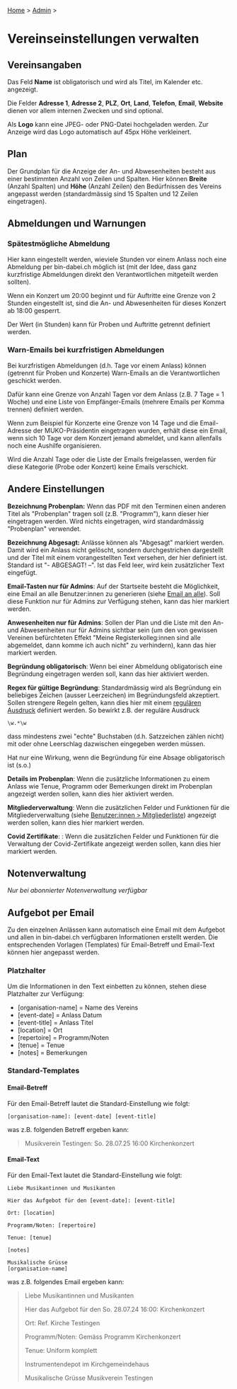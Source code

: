 [Home](/) > [Admin](/admin) >

# Vereinseinstellungen verwalten

## Vereinsangaben
Das Feld **Name** ist obligatorisch und wird als Titel, im Kalender etc. angezeigt.

Die Felder **Adresse 1**, **Adresse 2**, **PLZ**, **Ort**, **Land**, **Telefon**, **Email**, **Website** dienen vor allem internen Zwecken und sind optional.

Als **Logo** kann eine JPEG- oder PNG-Datei hochgeladen werden. Zur Anzeige wird das Logo automatisch auf 45px Höhe verkleinert.

## Plan
Der Grundplan für die Anzeige der An- und Abwesenheiten besteht aus einer bestimmten Anzahl von Zeilen und Spalten. Hier können **Breite** (Anzahl Spalten) und **Höhe** (Anzahl Zeilen) den Bedürfnissen des Vereins angepasst werden (standardmässig sind 15 Spalten und 12 Zeilen eingetragen).

## Abmeldungen und Warnungen

### Spätestmögliche Abmeldung

Hier kann eingestellt werden, wieviele Stunden vor einem Anlass noch eine Abmeldung per bin-dabei.ch möglich ist (mit der Idee, dass ganz kurzfristige Abmeldungen direkt den Verantwortlichen mitgeteilt werden sollten).

Wenn ein Konzert um 20:00 beginnt und für Auftritte eine Grenze von 2 Stunden eingestellt ist, sind die An- und Abwesenheiten für dieses Konzert ab 18:00 gesperrt.

Der Wert (in Stunden) kann für Proben und Auftritte getrennt definiert werden.

### Warn-Emails bei kurzfristigen Abmeldungen
Bei kurzfristigen Abmeldungen (d.h. Tage vor einem Anlass) können (getrennt für Proben und Konzerte) Warn-Emails an die Verantwortlichen geschickt werden.

Dafür kann eine Grenze von Anzahl Tagen vor dem Anlass (z.B. 7 Tage = 1 Woche) und eine Liste von Empfänger-Emails (mehrere Emails per Komma trennen) definiert werden.

Wenn zum Beispiel für Konzerte eine Grenze von 14 Tage und die Email-Adresse der MUKO-Präsidentin eingetragen wurden, erhält diese ein Email, wenn sich 10 Tage vor dem Konzert jemand abmeldet, und kann allenfalls noch eine Aushilfe organisieren.

Wird die Anzahl Tage oder die Liste der Emails freigelassen, werden für diese Kategorie (Probe oder Konzert) keine Emails verschickt.


## Andere Einstellungen
**Bezeichnung Probenplan:** Wenn das PDF mit den Terminen einen anderen Titel als "Probenplan" tragen soll (z.B. "Programm"), kann dieser hier eingetragen werden. Wird nichts eingetragen, wird standardmässig "Probenplan" verwendet.

**Bezeichnung Abgesagt:** Anlässe können als "Abgesagt" markiert werden. Damit wird ein Anlass nicht gelöscht, sondern durchgestrichen dargestellt und der Titel mit einem vorangestellten Text versehen, der hier definiert ist. Standard ist "- ABGESAGT! –". Ist das Feld leer, wird kein zusätzlicher Text eingefügt.

**Email-Tasten nur für Admins**: Auf der Startseite besteht die Möglichkeit, eine Email an alle Benutzer:innen zu generieren (siehe [Email an alle](/user/email)). Soll diese Funktion nur für Admins zur Verfügung stehen, kann das hier markiert werden.

**Anwesenheiten nur für Admins**: Sollen der Plan und die Liste mit den An- und Abwesenheiten nur für Admins sichtbar sein (um den von gewissen Vereinen befürchteten Effekt "Meine Registerkolleg:innen sind alle abgemeldet, dann komme ich auch nicht" zu verhindern), kann das hier markiert werden.

**Begründung obligatorisch**: Wenn bei einer Abmeldung obligatorisch eine Begründung eingetragen werden soll, kann das hier aktiviert werden.

**Regex für gültige Begründung**: Standardmässig wird als Begründung ein beliebiges Zeichen (ausser Leerzeichen) im Begründungsfeld akzeptiert. Sollen strengere Regeln gelten, kann dies hier mit einem [regulären Ausdruck](https://de.wikipedia.org/wiki/Regulärer_Ausdruck) definiert werden.
So bewirkt z.B. der reguläre Ausdruck
```
\w.*\w
```
dass mindestens zwei "echte" Buchstaben (d.h. Satzzeichen zählen nicht) mit oder ohne Leerschlag dazwischen eingegeben werden müssen.

Hat nur eine Wirkung, wenn die Begründung für eine Absage obligatorisch ist (s.o.)

**Details im Probenplan**: Wenn die zusätzliche Informationen zu einem Anlass wie Tenue, Programm oder Bemerkungen direkt im Probenplan angezeigt werden sollen, kann dies hier aktiviert werden.

**Mitgliederverwaltung**: Wenn die zusätzlichen Felder und Funktionen für die Mitgliederverwaltung (siehe [Benutzer:innen > Mitgliederliste](/admin/benutzer)) angezeigt werden sollen, kann dies hier markiert werden.

**Covid Zertifikate**: : Wenn die zusätzlichen Felder und Funktionen für die Verwaltung der Covid-Zertifikate angezeigt werden sollen, kann dies hier markiert werden.

## Notenverwaltung
*Nur bei abonnierter Notenverwaltung verfügbar*

## Aufgebot per Email
Zu den einzelnen Anlässen kann automatisch eine Email mit dem Aufgebot und allen in bin-dabei.ch verfügbaren Informationen erstellt werden. Die entsprechenden Vorlagen (Templates) für Email-Betreff und Email-Text können hier angepasst werden.

### Platzhalter
Um die Informationen in den Text einbetten zu können, stehen diese Platzhalter zur Verfügung:

- [organisation-name] = Name des Vereins
- [event-date] = Anlass Datum
- [event-title] = Anlass Titel
- [location] = Ort
- [repertoire] = Programm/Noten
- [tenue] = Tenue
- [notes] = Bemerkungen

### Standard-Templates
#### Email-Betreff
Für den Email-Betreff lautet die Standard-Einstellung wie folgt:
```
[organisation-name]: [event-date] [event-title]
```
was z.B. folgenden Betreff ergeben kann:

> Musikverein Testingen: So. 28.07.25 16:00 Kirchenkonzert

#### Email-Text
Für den Email-Text lautet die Standard-Einstellung wie folgt:
```
Liebe Musikantinnen und Musikanten

Hier das Aufgebot für den [event-date]: [event-title]

Ort: [location]

Programm/Noten: [repertoire]

Tenue: [tenue]

[notes]

Musikalische Grüsse
[organisation-name]
```
was z.B. folgendes Email ergeben kann:

> Liebe Musikantinnen und Musikanten
> 
> Hier das Aufgebot für den So. 28.07.24 16:00: Kirchenkonzert
> 
> Ort: Ref. Kirche Testingen
> 
> Programm/Noten: Gemäss Programm Kirchenkonzert
> 
> Tenue: Uniform komplett
> 
> Instrumentendepot im Kirchgemeindehaus
> 
> Musikalische Grüsse
> Musikverein Testingen